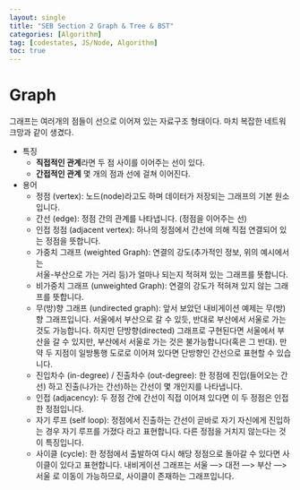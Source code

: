 ```yaml
---
layout: single
title: "SEB Section 2 Graph & Tree & BST"
categories: [Algorithm]
tag: [codestates, JS/Node, Algorithm]
toc: true
---
```


# Graph

그래프는 여러개의 점들이 선으로 이어져 있는 자료구조 형태이다. 마치 복잡한 네트워크망과 같이 생겼다.

- 특징
  - **직접적인 관계**라면 두 점 사이를 이어주는 선이 있다.
  - **간접적인 관계** 몇 개의 점과 선에 걸쳐 이어진다.
- 용어
  - 정점 (vertex): 노드(node)라고도 하며 데이터가 저장되는 그래프의 기본 원소입니다.
  - 간선 (edge): 정점 간의 관계를 나타냅니다. (정점을 이어주는 선)
  - 인접 정점 (adjacent vertex): 하나의 정점에서 간선에 의해 직접 연결되어 있는
    정점을 뜻합니다.
  - 가중치 그래프 (weighted Graph): 연결의 강도(추가적인 정보, 위의 예시에서는  
    서울-부산으로 가는 거리 등)가 얼마나 되는지 적혀져 있는 그래프를 뜻합니다.
  - 비가중치 그래프 (unweighted Graph): 연결의 강도가 적혀져 있지 않는 그래프를
    뜻합니다.
  - 무(방)향 그래프 (undirected graph): 앞서 보았던 내비게이션 예제는 무(방)향
    그래프입니다. 서울에서 부산으로 갈 수 있듯, 반대로 부산에서 서울로 가는 것도 가능합니다.
    하지만 단방향(directed) 그래프로 구현된다면 서울에서 부산을 갈 수 있지만, 부산에서
    서울로 가는 것은 불가능합니다(혹은 그 반대). 만약 두 지점이 일방통행 도로로 이어져 있다면 단방향인 간선으로 표현할 수 있습니다.
  - 진입차수 (in-degree) / 진출차수 (out-degree): 한 정점에 진입(들어오는 간선)
    하고 진출(나가는 간선)하는 간선이 몇 개인지를 나타냅니다.
  - 인접 (adjacency): 두 정점 간에 간선이 직접 이어져 있다면 이 두 정점은 인접한
    정점입니다.
  - 자기 루프 (self loop): 정점에서 진출하는 간선이 곧바로 자기 자신에게 진입하는
    경우 자기 루프를 가졌다 라고 표현합니다. 다른 정점을 거치지 않는다는 것이 특징입니다.
  - 사이클 (cycle): 한 정점에서 출발하여 다시 해당 정점으로 돌아갈 수 있다면 사이클이
    있다고 표현합니다. 내비게이션 그래프는 서울 —> 대전 —> 부산 —> 서울 로 이동이 가능하므로, 사이클이 존재하는 그래프입니다.
